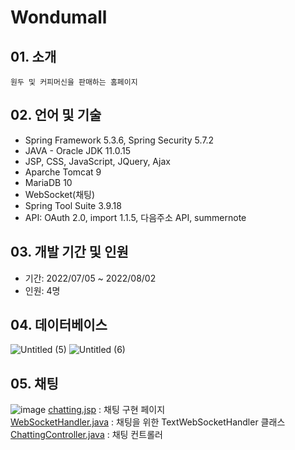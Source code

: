 Wondumall
==================
## 01. 소개
    원두 및 커피머신을 판매하는 홈페이지

## 02. 언어 및 기술
* Spring Framework 5.3.6, Spring Security 5.7.2  
* JAVA - Oracle JDK 11.0.15  
* JSP, CSS, JavaScript, JQuery, Ajax  
* Aparche Tomcat 9  
* MariaDB 10  
* WebSocket(채팅)
* Spring Tool Suite 3.9.18  
* API: OAuth 2.0, import 1.1.5, 다음주소 API, summernote  

## 03. 개발 기간 및 인원
* 기간: 2022/07/05 ~ 2022/08/02  
* 인원: 4명

## 04. 데이터베이스
![Untitled (5)](https://user-images.githubusercontent.com/40667009/184287589-5be160ce-756c-439b-a4c1-d1066bb1e248.png)
![Untitled (6)](https://user-images.githubusercontent.com/40667009/184287591-cdd41d02-17cf-4584-b27b-c2e2d17d24f6.png)

## 05. 채팅
![image](https://user-images.githubusercontent.com/40667009/184287934-d1b98200-737f-4098-a686-8382052a5ff9.png)
[chatting.jsp](https://github.com/hyeonminchoi/wondumall/blob/main/src/main/webapp/WEB-INF/views/chatting.jsp) : 채팅 구현 페이지  
[WebSocketHandler.java](https://github.com/hyeonminchoi/wondumall/blob/main/src/main/java/com/wondumall/Util/WebSocketHandler.java) : 채팅을 위한 TextWebSocketHandler 클래스  
[ChattingController.java](https://github.com/hyeonminchoi/wondumall/blob/main/src/main/java/com/wondumall/Controller/ChattingController.java) : 채팅 컨트롤러
